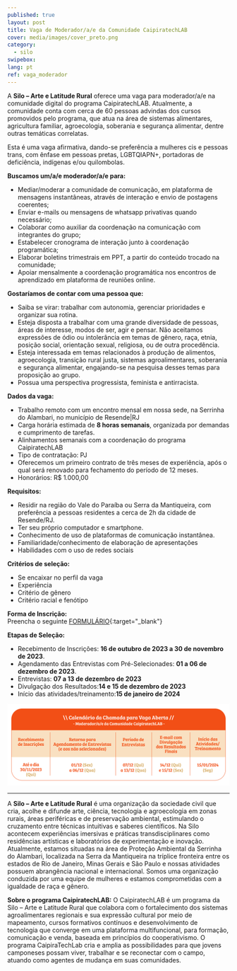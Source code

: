 ```yaml
---
published: true
layout: post
title: Vaga de Moderador/a/e da Comunidade CaipiratechLAB
cover: media/images/cover_preto.png
category:
  - silo
swipebox:
lang: pt
ref: vaga_moderador
---
```



A **Silo – Arte e Latitude Rural** oferece uma vaga para 
moderador/a/e na comunidade digital do programa CaipiratechLAB. Atualmente, a comunidade conta com cerca de 60 pessoas advindas dos cursos promovidos pelo programa, que atua na área de sistemas alimentares, agricultura familiar, agroecologia, soberania e segurança alimentar, dentre outras temáticas correlatas. 

Esta é uma vaga afirmativa, dando-se preferência a mulheres cis e pessoas trans, com ênfase em pessoas pretas, LGBTQIAPN+, portadoras de deficiência, indígenas e/ou quilombolas. 

**Buscamos um/a/e moderador/a/e para:**  
- Mediar/moderar a comunidade de comunicação, em plataforma de mensagens instantâneas, através de interação e envio de postagens coerentes; 
- Enviar e-mails ou mensagens de whatsapp privativas quando necessário; 
- Colaborar como auxiliar da coordenação na comunicação com integrantes do grupo; 
- Estabelecer cronograma de interação junto à coordenação programática;
- Elaborar boletins trimestrais em PPT, a partir do conteúdo trocado na comunidade; 
- Apoiar mensalmente a coordenação programática nos encontros de aprendizado em plataforma de reuniões online.

**Gostaríamos de contar com uma pessoa que:**  
- Saiba se virar: trabalhar com autonomia, gerenciar prioridades e organizar sua rotina.
- Esteja disposta a trabalhar com uma grande diversidade de pessoas, áreas de interesse, modos de ser, agir e pensar. Não aceitamos expressões de ódio ou intolerância em temas de gênero, raça, etnia, posição social, orientação sexual, religiosa, ou de outra procedência.
- Esteja interessada em temas relacionados à produção de alimentos, agroecologia, transição rural justa, sistemas agroalimentares, soberania e segurança alimentar, engajando-se na pesquisa desses temas para proposição ao grupo.
- Possua uma perspectiva progressista, feminista e antirracista.

**Dados da vaga:**  
- Trabalho remoto com um encontro mensal em nossa sede, na Serrinha do Alambari, no município de Resende\|RJ
- Carga horária estimada de **8 horas semanais**, organizada por demandas e cumprimento de tarefas.
- Alinhamentos semanais com a coordenação do programa CaipiratechLAB
- Tipo de contratação: PJ 
- Oferecemos um primeiro contrato de três meses de experiência, após o qual será renovado para fechamento do período de 12 meses.
- Honorários: R$ 1.000,00

**Requisitos:**
- Residir na região do Vale do Paraíba ou Serra da Mantiqueira, com preferência a pessoas residentes a cerca de 2h da cidade de Resende/RJ.
- Ter seu próprio computador e smartphone.
- Conhecimento de uso de plataformas de comunicação instantânea.
- Familiaridade/conhecimento de elaboração de apresentações 
- Habilidades com o uso de redes sociais

**Critérios de seleção:**
- Se encaixar no perfil da vaga
- Experiência
- Critério de gênero
- Critério racial e fenótipo

**Forma de Inscrição:**  
Preencha o seguinte [FORMULÁRIO](https://forms.gle/GuEU1K5rF1yC86Tv6){:target="_blank"}

**Etapas de Seleção:**  
- Recebimento de Inscrições: **16 de outubro de 2023 a 30 de novembro de 2023**.  
- Agendamento das Entrevistas com Pré-Selecionades: **01 a 06 de dezembro de 2023**.  
- Entrevistas: **07 a 13 de dezembro de 2023**  
- Divulgação dos Resultados:**14 e 15 de dezembro de 2023**  
- Início das atividades/treinamento:**15 de janeiro de 2024**  


![](/media/images/calendario_chamada_moderadora_caip.jpg)

---

A **Silo – Arte e Latitude Rural** é uma organização da sociedade civil que cria, acolhe e difunde arte, ciência, tecnologia e agroecologia em zonas rurais, áreas periféricas e de preservação ambiental, estimulando o cruzamento entre técnicas intuitivas e saberes científicos. Na Silo acontecem experiências imersivas e práticas transdisciplinares como residências artísticas e laboratórios de experimentação e inovação. Atualmente, estamos situadas na área de Proteção Ambiental da Serrinha do Alambari, localizada na Serra da Mantiqueira na tríplice fronteira entre os estados de Rio de Janeiro, Minas Gerais e São Paulo e nossas atividades possuem abrangência nacional e internacional. Somos uma organização conduzida por uma equipe de mulheres e estamos comprometidas com a igualdade de raça e gênero.

**Sobre o programa CaipiratechLAB:**
O CaipiratechLAB é um programa da Silo – Arte e Latitude Rural que colabora com o fortalecimento dos sistemas agroalimentares regionais e sua expressão cultural por meio de mapeamento, cursos formativos contínuos e desenvolvimento de tecnologia que converge em uma plataforma multifuncional, para formação, comunicação e venda, baseada em princípios do cooperativismo. O programa CaipiraTechLab cria e amplia as possibilidades para que jovens camponeses possam viver, trabalhar e se reconectar com o campo, atuando como agentes de mudança em suas comunidades. 
